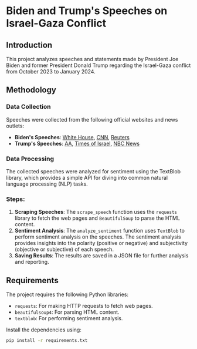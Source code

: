 # Biden and Trump's Speeches on Israel-Gaza Conflict

## Introduction
This project analyzes speeches and statements made by President Joe Biden and former President Donald Trump regarding the Israel-Gaza conflict from October 2023 to January 2024.

## Methodology
### Data Collection
Speeches were collected from the following official websites and news outlets:
- **Biden's Speeches**: [White House](https://www.whitehouse.gov), [CNN](https://edition.cnn.com), [Reuters](https://www.reuters.com)
- **Trump's Speeches**: [AA](https://www.aa.com.tr), [Times of Israel](https://www.timesofisrael.com), [NBC News](https://www.nbcnews.com)

### Data Processing
The collected speeches were analyzed for sentiment using the TextBlob library, which provides a simple API for diving into common natural language processing (NLP) tasks.

### Steps:
1. **Scraping Speeches**: The `scrape_speech` function uses the `requests` library to fetch the web pages and `BeautifulSoup` to parse the HTML content.
2. **Sentiment Analysis**: The `analyze_sentiment` function uses `TextBlob` to perform sentiment analysis on the speeches. The sentiment analysis provides insights into the polarity (positive or negative) and subjectivity (objective or subjective) of each speech.
3. **Saving Results**: The results are saved in a JSON file for further analysis and reporting.

## Requirements
The project requires the following Python libraries:
- `requests`: For making HTTP requests to fetch web pages.
- `beautifulsoup4`: For parsing HTML content.
- `textblob`: For performing sentiment analysis.

Install the dependencies using:
```sh
pip install -r requirements.txt
